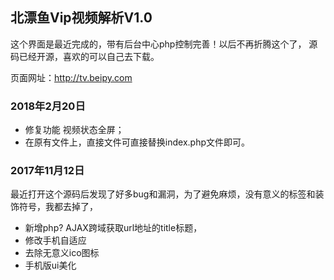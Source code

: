


## 北漂鱼Vip视频解析V1.0
这个界面是最近完成的，带有后台中心php控制完善！以后不再折腾这个了，
源码已经开源，喜欢的可以自己去下载。

页面网址：http://tv.beipy.com 

### 2018年2月20日

* 修复功能 视频状态全屏；
* 在原有文件上，直接文件可直接替换index.php文件即可。

### 2017年11月12日

最近打开这个源码后发现了好多bug和漏洞，为了避免麻烦，没有意义的标签和装饰符号，我都去掉了， 
* 新增php? AJAX跨域获取url地址的title标题， 
* 修改手机自适应 
* 去除无意义ico图标 
* 手机版ui美化
